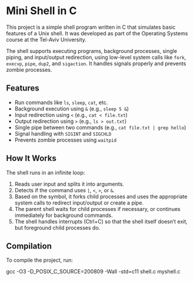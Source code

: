 # Mini Shell in C

This project is a simple shell program written in C that simulates basic features of a Unix shell. It was developed as part of the Operating Systems course at the Tel-Aviv University.

The shell supports executing programs, background processes, single piping, and input/output redirection, using low-level system calls like `fork`, `execvp`, `pipe`, `dup2`, and `sigaction`. It handles signals properly and prevents zombie processes.

## Features

- Run commands like `ls`, `sleep`, `cat`, etc.
- Background execution using `&` (e.g., `sleep 5 &`)
- Input redirection using `<` (e.g., `cat < file.txt`)
- Output redirection using `>` (e.g., `ls > out.txt`)
- Single pipe between two commands (e.g., `cat file.txt | grep hello`)
- Signal handling with `SIGINT` and `SIGCHLD`
- Prevents zombie processes using `waitpid`

## How It Works

The shell runs in an infinite loop:
1. Reads user input and splits it into arguments.
2. Detects if the command uses `|`, `<`, `>`, or `&`.
3. Based on the symbol, it forks child processes and uses the appropriate system calls to redirect input/output or create a pipe.
4. The parent shell waits for child processes if necessary, or continues immediately for background commands.
5. The shell handles interrupts (Ctrl+C) so that the shell itself doesn’t exit, but foreground child processes do.

## Compilation

To compile the project, run:

gcc -O3 -D_POSIX_C_SOURCE=200809 -Wall -std=c11 shell.c myshell.c
